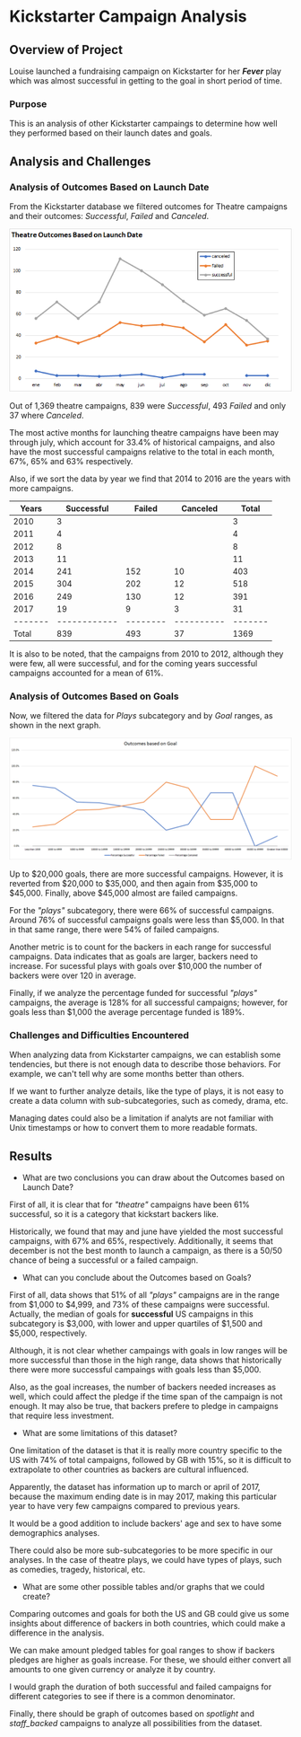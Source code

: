 # Kickstarter Campaign Analysis

## Overview of Project

Louise launched a fundraising campaign on Kickstarter for her ***Fever*** play which was almost successful in getting to the goal in short period of time.

### Purpose

This is an analysis of other Kickstarter campaings to determine how well they performed based on their launch dates and goals. 

## Analysis and Challenges

### Analysis of Outcomes Based on Launch Date

From the Kickstarter database we filtered outcomes for Theatre campaigns and their outcomes: *Successful*, *Failed* and *Canceled*.

![Outcomes by Launch Date](/resources/Theater_Outcomes_vs_Launch.png)

Out of 1,369 theatre campaigns, 839 were *Successful*, 493 *Failed* and only 37 where *Canceled*.

The most active months for launching theatre campaigns have been may through july, which account for 33.4% of historical campaigns, and also have the most successful campaigns relative to the total in each month, 67%, 65% and 63% respectively.

Also, if we sort the data by year we find that 2014 to 2016 are the years with more campaigns.

| Years | Successful | Failed | Canceled | Total |
|-------|------------|--------|----------|-------|
| 2010  | 3          |        |          | 3     |
| 2011  | 4          |        |          | 4     |
| 2012  | 8          |        |          | 8     |
| 2013  | 11         |        |          | 11    |
| 2014  | 241        | 152    | 10       | 403   |
| 2015  | 304        | 202    | 12       | 518   |
| 2016  | 249        | 130    | 12       | 391   |
| 2017  | 19         | 9      | 3        | 31    |
|-------|------------|--------|----------|-------|
| Total | 839        | 493    | 37       | 1369  |

It is also to be noted, that the campaigns from 2010 to 2012, although they were few, all were successful, and for the coming years successful campaigns accounted for a mean of 61%.

### Analysis of Outcomes Based on Goals

Now, we filtered the data for *Plays* subcategory and by *Goal* ranges, as shown in the next graph.

![Outcomes Based on Goals](/resources/Outcomes_vs_Goals.png)

Up to $20,000 goals, there are more successful campaigns. However, it is reverted from $20,000 to $35,000, and then again from $35,000 to $45,000. Finally, above $45,000 almost are failed campaigns.

For the *"plays"* subcategory, there were 66% of successful campaigns. Around 76% of successful campaigns goals were less than $5,000. In that in that same range, there were 54% of failed campaigns.

Another metric is to count for the backers in each range for successful campaigns. Data indicates that as goals are larger, backers need to increase.  For sucessful plays with goals over $10,000 the number of backers were over 120 in average.

Finally, if we analyze the percentage funded for successful *"plays"* campaigns, the average is 128% for all successful campaigns; however, for goals less than $1,000 the average percentage funded is 189%.

### Challenges and Difficulties Encountered

When analyzing data from Kickstarter campaigns, we can establish some tendencies, but there is not enough data to describe those behaviors.  For example, we can't tell why are some months better than others.

If we want to further analyze details, like the type of plays, it is not easy to create a data column with sub-subcategories, such as comedy, drama, etc.

Managing dates could also be a limitation if analyts are not familiar with Unix timestamps or how to convert them to more readable formats.

## Results

- What are two conclusions you can draw about the Outcomes based on Launch Date?

First of all, it is clear that for *"theatre"* campaigns have been 61% successful, so it is a category that kickstart backers like.

Historically, we found that may and june have yielded the most successful campaigns, with 67% and 65%, respectively.  Additionally, it seems that december is not the best month to launch a campaign, as there is a 50/50 chance of being a successful or a failed campaign.

- What can you conclude about the Outcomes based on Goals?

First of all, data shows that 51% of all *"plays"* campaigns are in the range from $1,000 to $4,999, and 73% of these campaigns were successful.  Actually, the median of goals for **successful** US campaigns in this subcategory is $3,000, with lower and upper quartiles of $1,500 and $5,000, respectively.

Although, it is not clear whether campaings with goals in low ranges will be more successful than those in the high range, data shows that historically there were more successful campaings with goals less than $5,000.

Also, as the goal increases, the number of backers needed increases as well, which could affect the pledge if the time span of the campaign is not enough.  It may also be true, that backers prefere to pledge in campaigns that require less investment.

- What are some limitations of this dataset?

One limitation of the dataset is that it is really more country specific to the US with 74% of total campaigns, followed by GB with 15%, so it is difficult to extrapolate to other countries as backers are cultural influenced.

Apparently, the dataset has information up to march or april of 2017, because the maximum ending date is in may 2017, making this particular year to have very few campaigns compared to previous years.

It would be a good addition to include backers' age and sex to have some demographics analyses.

There could also be more sub-subcategories to be more specific in our analyses. In the case of theatre plays, we could have types of plays, such as comedies, tragedy, historical, etc.


- What are some other possible tables and/or graphs that we could create?

Comparing outcomes and goals for both the US and GB could give us some insights about difference of backers in both countries, which could make a difference in the analysis.

We can make amount pledged tables for goal ranges to show if backers pledges are higher as goals increase.  For these, we should either convert all amounts to one given currency or analyze it by country.

I would graph the duration of both successful and failed campaigns for different categories to see if there is a common denominator.

Finally, there should be graph of outcomes based on *spotlight* and *staff_backed* campaigns to analyze all possibilities from the dataset.
